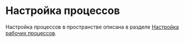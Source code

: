 # Настройка процессов

Настройка процессов в пространстве описана в разделе [Настройка рабочих процессов](https://app.gitbook.com/o/BsAoKBoVeLoSLmNL74IE/s/TNAYMNZOkqs70ZT7p73L/\~/changes/303/rukovodstva/rukovodstvo-polzovatelya-teamstorm/nastroika-rabochikh-processov).

####
